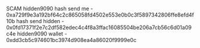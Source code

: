 SCAM hidden9090
hash send me - 0xa729f9e3a192bf64c2c865058fd4502e553e0b0c3f5897342806ffe8efd4f10b
hash send hidden - 0x0fd17371f2e7c2df582edec4c4f8a3ffac16085504be206a7cb56c6d01a09c4e
hidden9090 wallet - 0xdd3cb5c974601bc3974d908ea4a86020f9999e0c
